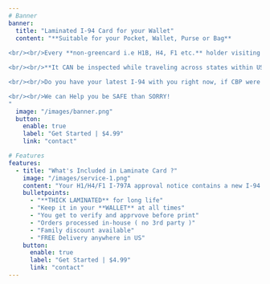```yaml
---
# Banner
banner:
  title: "Laminated I-94 Card for your Wallet"
  content: "**Suitable for your Pocket, Wallet, Purse or Bag**
  
<br/><br/>Every **non-greencard i.e H1B, H4, F1 etc.** holder visiting or residing in the US should be able to produce their I-94 ( proof of legal entry ) at all times when asked by an Authorised personnel. 

<br/><br/>**It CAN be inspected while traveling across states within US or at any random CBP Checkpoint**.

<br/><br/>Do you have your latest I-94 with you right now, if CBP were to ask you?

<br/><br/>We can Help you be SAFE than SORRY!
"
  image: "/images/banner.png"
  button:
    enable: true
    label: "Get Started | $4.99"
    link: "contact"

# Features
features:
  - title: "What's Included in Laminate Card ?"
    image: "/images/service-1.png"
    content: "Your H1/H4/F1 I-797A approval notice contains a new I-94  (towards bottom). You will be asked to upload scanned copy. Our AI then auto extracts the I-94 section, prints and laminates it in Visting Card size and ships it to you."
    bulletpoints:
      - "**THICK LAMINATED** for long life"
      - "Keep it in your **WALLET** at all times"
      - "You get to verify and apprvove before print"
      - "Orders processed in-house ( no 3rd party )"
      - "Family discount available"
      - "FREE Delivery anywhere in US"
    button:
      enable: true
      label: "Get Started | $4.99"
      link: "contact"
---
```

